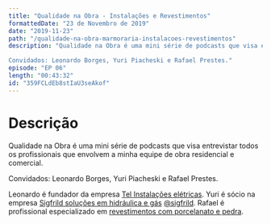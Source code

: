 ```yaml
---
title: "Qualidade na Obra - Instalações e Revestimentos"
formattedDate: "23 de Novembro de 2019"
date: "2019-11-23"
path: "/qualidade-na-obra-marmoraria-instalacoes-revestimentos"
description: "Qualidade na Obra é uma mini série de podcasts que visa entrevistar todos os profissionais que envolvem a minha equipe de obra residencial e comercial.

Convidados: Leonardo Borges, Yuri Piacheski e Rafael Prestes."
episode: "EP 06"
length: "00:43:32"
id: "359FCLdEb8stIaU3seAkof"
---
```


# Descrição

Qualidade na Obra é uma mini série de podcasts que visa entrevistar todos os profissionais que envolvem a minha equipe de obra residencial e comercial.

Convidados: Leonardo Borges, Yuri Piacheski e Rafael Prestes.

Leonardo é fundador da empresa [Tel Instalações elétricas](www.facebook.com/TelInstalacoesEletrica). Yuri é sócio na empresa [Sigfrild soluções em hidráulica e gás](www.facebook.com/sigfrild.rolante.rs) [@sigfrild](www.instagram.com/sigfrild/). Rafael é profissional especializado em [revestimentos com porcelanato e pedra](www.facebook.com/rafael.prestes.98).
